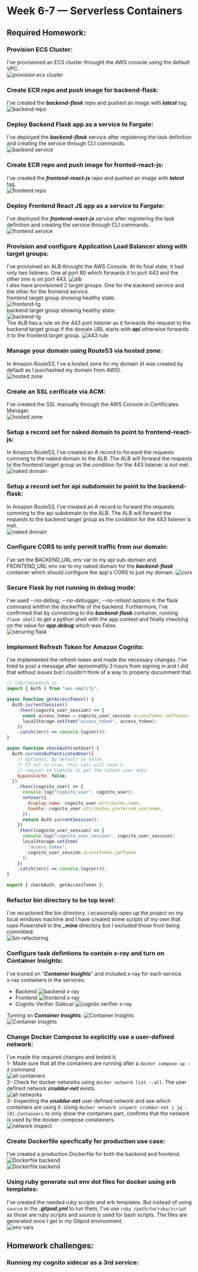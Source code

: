 # Week 6-7 — Serverless Containers
## Required Homework:
### Provision ECS Cluster:
I've provisioned an ECS cluster throught the AWS console using the default VPC.  
![provision ecs cluster](assests/week0607/hwrq-0101-provision-cluster.png)
### Create ECR repo and push image for backend-flask:
I've created the ***backend-flask*** repo and pushed an image with ***latest*** tag.  
![backend repo](assests/week0607/hwrq-0201-backend-repo.png)
### Deploy Backend Flask app as a service to Fargate:
I've deployed the ***backend-flask*** service after registering the task definition and creating the service through CLI commands.  
![backend service](assests/week0607/hwrq-0301-backend-service.png)
### Create ECR repo and push image for fronted-react-js:
I've created the ***frontend-react-js*** repo and pushed an image with ***latest*** tag.  
![frontend repo](assests/week0607/hwrq-0401-frontend-repo.png)
### Deploy Frontend React JS app as a service to Fargate:
I've deployed the ***frontend-react-js*** service after registering the task definition and creating the service through CLI commands.  
![frontend service](assests/week0607/hwrq-0501-frontend-service.png)
### Provision and configure Application Load Balancer along with target groups:
I've provisined an ALB throught the AWS Console. At its final state, it had only two listiners. One at port 80 which forwards it to port 443 and the other one is on port 443. 
![alb](assests/week0607/hwrq-0601-alb.png)  
I also have provisioned 2 target groups. One for the backend service and the other for the frontend service.  
frontend target group showing healthy state:  
![frontend-tg](assests/week0607/hwrq-0602-frontend-tg.png)  
backend target group showing healthy state:  
![backend-tg](assests/week0607/hwrq-0603-backend-tg.png)  
The ALB has a rule on the 443 port listener as it forwards the request to the backend target group if the domain URL starts with ***api*** otherwise forwards it to the frontend target group.
![443 rule](assests/week0607/hwrq-0604-rule.png)
### Manage your domain using Route53 via hosted zone:
In Amazon Route53, I've a hosted zone for my domain (it was created by default as I purchashed my domain from AWS).  
![hosted zone](assests/week0607/hwrq-0701-hostedzones.png)
### Create an SSL cerificate via ACM:
I've created the SSL manually through the AWS Console in Certificates Manager.  
![hosted zone](assests/week0607/hwrq-0801-ssl.png)
### Setup a record set for naked domain to point to frontend-react-js:
In Amazon Route53, I've created an A record to forward the requests comming to the naked domain to the ALB. The ALB will forward the requests to the frontend target group as the condition for the 443 listener is not met.  
![naked domain](assests/week0607/hwrq-0901-naked-domain.png)
### Setup a record set for api subdomain to point to the backend-flask:
In Amazon Route53, I've created an A record to forward the requests comming to the api subdomain to the ALB. The ALB will forward the requests to the backend target group as the condition for the 443 listener is met.  
![naked domain](assests/week0607/hwrq-1001-api-domain.png)
### Configure CORS to only permit traffic from our domain:
I've set the BACKEND_URL env var to my api sub-domain and FRONTEND_URL env var to my naked domain for the ***backend-flask*** container which should configure the app's CORS to just my domain.
![cors](assests/week0607/hwrq-1101-backend-cros.png)  
### Secure Flask by not running in debug mode:
I've used *--no-debug*, *--no-debugger*, *--no-reload* options in the flask command whithin the dockerfile of the backend. Furthermore, I've confirmed that by connecting to the ***backend-flask*** container, running `flask shell` to get a python shell with the app context and finally checking on the value for ***app.debug*** which was False.  
![securing flask](assests/week0607/hwrq-1201-secure-flask.png)
### Implement Refresh Token for Amazon Cognito:
I've implemented the refresh token and made the necessary changes. I've tried to post a message after aproximattly 3 hours from signing in and I did that without issues but I couldn't think of a way to properly documment that.
```js
// lib/CheckAuth.js
import { Auth } from "aws-amplify";

async function getAccessToken() {
  Auth.currentSession()
    .then((cognito_user_session) => {
      const access_token = cognito_user_session.accessToken.jwtToken;
      localStorage.setItem("access_token", access_token);
    })
    .catch((err) => console.log(err));
}

async function checkAuth(setUser) {
  Auth.currentAuthenticatedUser({
    // Optional, By default is false.
    // If set to true, this call will send a
    // request to Cognito to get the latest user data
    bypassCache: false,
  })
    .then((cognito_user) => {
      console.log("cognito_user", cognito_user);
      setUser({
        display_name: cognito_user.attributes.name,
        handle: cognito_user.attributes.preferred_username,
      });
      return Auth.currentSession();
    })
    .then((cognito_user_session) => {
      console.log("cognito_user_session", cognito_user_session);
      localStorage.setItem(
        "access_token",
        cognito_user_session.accessToken.jwtToken
      );
    })
    .catch((err) => console.log(err));
}

export { checkAuth, getAccessToken };

```
### Refactor bin directory to be top level:
I've recactored the bin directory. I ocasionally open up the project on my local windows machine and I have created some scripts of my own that uses *Powershell* in the ***_mine*** directory but I excluded those from being committed.  
![bin refactoring](assests/week0607/hwrq-1401-bin.png)
### Configure task defintions to contain x-ray and turn on Container Insights:
I've truned on "***Container Insights***" and included x-ray for each service.  
x-ray containers in the services:  
* Backend
![backend x-ray](assests/week0607/hwrq-1501-backend.png)
* Frontend
![frontend x-ray](assests/week0607/hwrq-1502-frontend.png)
* Cognito Verifier Sidecar
![cognito verifier x-ray](assests/week0607/hwrq-1503-frontend.png)  

Turning on ***Container Insights***:
![Container Insights](assests/week0607/hwrq-1504-container-insights.png)  
![Container Insights](assests/week0607/hwrq-1505-container-insights.png)  
### Change Docker Compose to explicitly use a user-defined network:
I've made the required changes and tested it.  
1- Made sure that all the containers are running after a `docker compose up -d` command  
![all containers](assests/week0607/hwrq-1601-all-containers.png)  
2- Check for docker networks using `docker network list --all`. The user defined network ***cruddur-net*** exists.  
![all networks](assests/week0607/hwrq-1602-list-all-networks.png)  
3- Inspecting the ***cruddur-net*** user defined network and see which containers are using it. Using `docker network inspect cruddur-net | jq .[0].Containers` to only show the containers part, confirms that the network is used by the docker-compose conatainers.  
![network inspect](assests/week0607/hwrq-1603-network-inspect.png)  

### Create Dockerfile specfically for production use case:
I've created a production Dockerfile for both the backend and frontend.  
![Dockerfile backend](assests/week0607/hwrq-1701-dockerfile-backend.png)  
![Dockerfile backend](assests/week0607/hwrq-1702-dockerfile-frontend.png)  
### Using ruby generate out env dot files for docker using erb templates:
I've created the needed ruby scripts and erb templates. But instead of using `source` in the ***.gitpod.yml*** to run them, I've use `ruby /path/to/ruby/script` as those are ruby scripts and source is used for bash scripts. The files are generated once I get in my Gitpod environment.  
![env vars](assests//week0607/hwrq-1801-ruby.png)  
## Homework challenges:
### Running my cognito sidecar as a 3rd service: